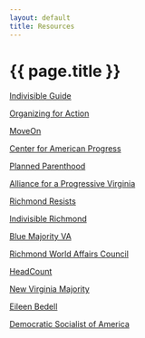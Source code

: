 ```yaml
---
layout: default
title: Resources
---
```

#	{{ page.title }}
	

[Indivisible Guide](https://www.indivisibleguide.com/)

[Organizing for Action](https://www.ofa.us/)

[MoveOn](http://front.moveon.org/)

[Center for American Progress](https://www.americanprogress.org/)

[Planned Parenthood](https://www.plannedparenthood.org/)

[Alliance for a Progressive Virginia](apvonline.org)

[Richmond Resists](https://www.facebook.com/groups/1523157047712297/)

[Indivisible Richmond](https://www.facebook.com/groups/indivisiblerva/)

[Blue Majority VA](https://twitter.com/bluemajorityva)

[Richmond World Affairs Council](http://www.richmondworldaffairs.org/)

[HeadCount](https://www.headcount.org/)

[New Virginia Majority](http://www.newvirginiamajority.org/)

[Eileen Bedell](http://www.bedellforvirginia.com/)

[Democratic Socialist of America](http://www.dsausa.org/)

<br>
<br>
